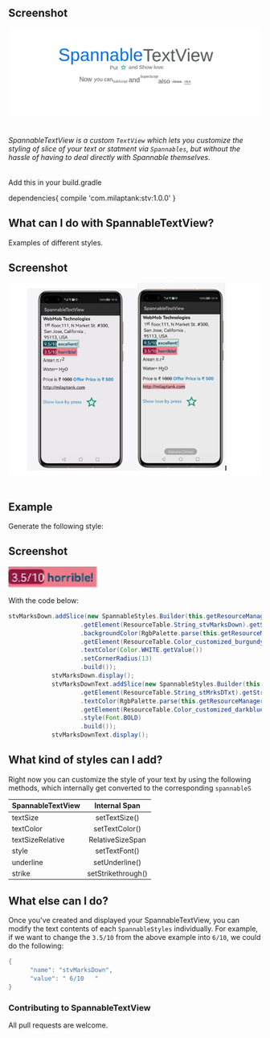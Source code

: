  ## Screenshot

 ![Continuous, Discrete, Custom Java layout](Images/spannabletextview.png)
 &nbsp;&nbsp;&nbsp;&nbsp;&nbsp;&nbsp;&nbsp;&nbsp;&nbsp;&nbsp;&nbsp;&nbsp;&nbsp;&nbsp;&nbsp;&nbsp;

###### SpannableTextView is a custom `TextView` which lets you customize the styling of slice of your text or statment via `Spannables`, but without the hassle of having to deal directly with Spannable themselves.

Add this in your build.gradle

dependencies{
   compile 'com.milaptank:stv:1.0.0'
}

## What can I do with SpannableTextView?
Examples of different styles.

## Screenshot

 ![Continuous, Discrete, Custom Java layout](Images/device.png)
 &nbsp;&nbsp;&nbsp;&nbsp;&nbsp;&nbsp;&nbsp;&nbsp;&nbsp;&nbsp;&nbsp;&nbsp;&nbsp;&nbsp;&nbsp;&nbsp;


Example
--------
Generate the following style:

## Screenshot

 ![Continuous, Discrete, Custom Java layout](Images/style.png)
 &nbsp;&nbsp;&nbsp;&nbsp;&nbsp;&nbsp;&nbsp;&nbsp;&nbsp;&nbsp;&nbsp;&nbsp;&nbsp;&nbsp;&nbsp;&nbsp;

With the code below:

```java
stvMarksDown.addSlice(new SpannableStyles.Builder(this.getResourceManager()
                    .getElement(ResourceTable.String_stvMarksDown).getString())
                    .backgroundColor(RgbPalette.parse(this.getResourceManager()
                    .getElement(ResourceTable.Color_customized_burgundy).getString()))
                    .textColor(Color.WHITE.getValue())
                    .setCornerRadius(13)
                    .build());
            stvMarksDown.display();
            stvMarksDownText.addSlice(new SpannableStyles.Builder(this.getResourceManager()
                    .getElement(ResourceTable.String_stMrksDTxt).getString())
                    .textColor(RgbPalette.parse(this.getResourceManager()
                    .getElement(ResourceTable.Color_customized_darkblue).getString()))
                    .style(Font.BOLD)
                    .build());
            stvMarksDownText.display();
```

What kind of styles can I add?
--------
Right now you can customize the style of your text by using the following methods, which internally
get converted to the corresponding `spannableS`

| SpannableTextView         | Internal Span           |
| ------------- |:-------------:|
| textSize      | setTextSize() |
| textColor      | setTextColor()      |
| textSizeRelative | RelativeSizeSpan      |
| style | setTextFont()      |
| underline | setUnderline()      |
| strike | setStrikethrough()      |

What else can I do?
--------
Once you've created and displayed your SpannableTextView, you can modify the text contents of each
`SpannableStyles` individually. For example, if we want to change the `3.5/10` from the above example into
`6/10`, we could do the following:

```java
{
      "name": "stvMarksDown",
      "value": " 6/10   "
}
```
### Contributing to SpannableTextView
All pull requests are welcome.
